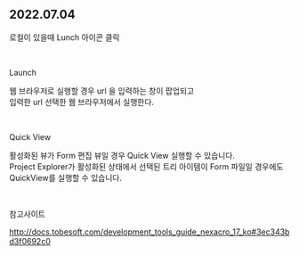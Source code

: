 
## 2022.07.04
로컬이 있을때 Lunch 아이콘 클릭

<br>

Launch 

웹 브라우저로 실행할 경우 url 을 입력하는 창이 팝업되고  
입력한 url 선택한 웹 브라우저에서 실행한다.

<br>

Quick View 

활성화된 뷰가 Form 편집 뷰일 경우 Quick View 실행할 수 있습니다.   
Project Explorer가 활성화된 상태에서 선택된 트리 아이템이 Form 파일일 경우에도  
QuickView를 실행할 수 있습니다.  

<br>


참고사이트  

http://docs.tobesoft.com/development_tools_guide_nexacro_17_ko#3ec343bd3f0692c0
